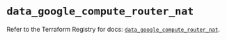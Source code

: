 # `data_google_compute_router_nat`

Refer to the Terraform Registry for docs: [`data_google_compute_router_nat`](https://registry.terraform.io/providers/hashicorp/google-beta/6.1.0/docs/data-sources/google_compute_router_nat).
